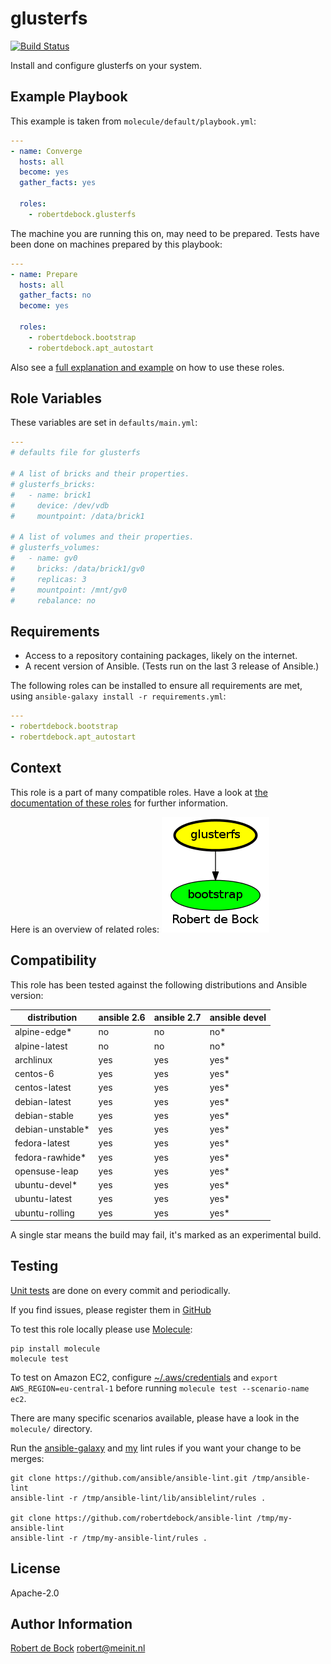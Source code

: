 glusterfs
=========

[![Build Status](https://travis-ci.org/robertdebock/ansible-role-glusterfs.svg?branch=master)](https://travis-ci.org/robertdebock/ansible-role-glusterfs)

Install and configure glusterfs on your system.

Example Playbook
----------------

This example is taken from `molecule/default/playbook.yml`:
```yaml
---
- name: Converge
  hosts: all
  become: yes
  gather_facts: yes

  roles:
    - robertdebock.glusterfs
```

The machine you are running this on, may need to be prepared. Tests have been done on machines prepared by this playbook:
```yaml
---
- name: Prepare
  hosts: all
  gather_facts: no
  become: yes

  roles:
    - robertdebock.bootstrap
    - robertdebock.apt_autostart
```

Also see a [full explanation and example](https://robertdebock.nl/how-to-use-these-roles.html) on how to use these roles.

Role Variables
--------------

These variables are set in `defaults/main.yml`:
```yaml
---
# defaults file for glusterfs

# A list of bricks and their properties.
# glusterfs_bricks:
#   - name: brick1
#     device: /dev/vdb
#     mountpoint: /data/brick1

# A list of volumes and their properties.
# glusterfs_volumes:
#   - name: gv0
#     bricks: /data/brick1/gv0
#     replicas: 3
#     mountpoint: /mnt/gv0
#     rebalance: no
```

Requirements
------------

- Access to a repository containing packages, likely on the internet.
- A recent version of Ansible. (Tests run on the last 3 release of Ansible.)

The following roles can be installed to ensure all requirements are met, using `ansible-galaxy install -r requirements.yml`:

```yaml
---
- robertdebock.bootstrap
- robertdebock.apt_autostart

```

Context
-------

This role is a part of many compatible roles. Have a look at [the documentation of these roles](https://robertdebock.nl/) for further information.

Here is an overview of related roles:
![dependencies](https://raw.githubusercontent.com/robertdebock/drawings/artifacts/glusterfs.png "Dependency")


Compatibility
-------------

This role has been tested against the following distributions and Ansible version:

|distribution|ansible 2.6|ansible 2.7|ansible devel|
|------------|-----------|-----------|-------------|
|alpine-edge*|no|no|no*|
|alpine-latest|no|no|no*|
|archlinux|yes|yes|yes*|
|centos-6|yes|yes|yes*|
|centos-latest|yes|yes|yes*|
|debian-latest|yes|yes|yes*|
|debian-stable|yes|yes|yes*|
|debian-unstable*|yes|yes|yes*|
|fedora-latest|yes|yes|yes*|
|fedora-rawhide*|yes|yes|yes*|
|opensuse-leap|yes|yes|yes*|
|ubuntu-devel*|yes|yes|yes*|
|ubuntu-latest|yes|yes|yes*|
|ubuntu-rolling|yes|yes|yes*|

A single star means the build may fail, it's marked as an experimental build.

Testing
-------

[Unit tests](https://travis-ci.org/robertdebock/ansible-role-glusterfs) are done on every commit and periodically.

If you find issues, please register them in [GitHub](https://github.com/robertdebock/ansible-role-glusterfs/issues)

To test this role locally please use [Molecule](https://github.com/metacloud/molecule):
```
pip install molecule
molecule test
```

To test on Amazon EC2, configure [~/.aws/credentials](https://docs.aws.amazon.com/sdk-for-java/v1/developer-guide/credentials.html) and `export AWS_REGION=eu-central-1` before running `molecule test --scenario-name ec2`.

There are many specific scenarios available, please have a look in the `molecule/` directory.

Run the [ansible-galaxy](https://github.com/ansible/galaxy-lint-rules) and [my](https://github.com/robertdebock/ansible-lint-rules) lint rules if you want your change to be merges:

```shell
git clone https://github.com/ansible/ansible-lint.git /tmp/ansible-lint
ansible-lint -r /tmp/ansible-lint/lib/ansiblelint/rules .

git clone https://github.com/robertdebock/ansible-lint /tmp/my-ansible-lint
ansible-lint -r /tmp/my-ansible-lint/rules .
```

License
-------

Apache-2.0


Author Information
------------------

[Robert de Bock](https://robertdebock.nl/) <robert@meinit.nl>
